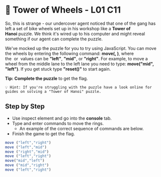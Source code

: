 # 🗼 Tower of Wheels - L01 C11

So, this is strange - our undercover agent noticed that one of the gang has left a set of bike wheels set up in his workshop like a **Tower of Hanoi** puzzle. We think it's wired up to his computer and might reveal something if our agent can complete the puzzle.

We've mocked up the puzzle for you to try using JavaScript. You can move the wheels by entering the following command: **move(<src>, <dst>)**, where the **<src>** or **<dst>** values can be **"left"**, **"mid"**, or **"right"**. For example, to move a wheel from the middle lane to the left lane you need to type: **move("mid", "left")**. If you get stuck type **"reset()"** to start again.

**Tip:** **Complete the puzzle** to get the flag.

```
💡 Hint: If you're struggling with the puzzle have a look online for guides on solving a "Tower of Hanoi" puzzle.
```

## Step by Step

- Use inspect element and go into the **console** tab.
- Type and enter commands to move the rings.
    - An example of the correct sequence of commands are below.
- Finish the game to get the flag.

```jsx
move ("left","right")
move ("left","mid")
move ("right","mid")
move ("left","right")
move("mid","left")
move ("mid","right")
move ("left","right")
```

